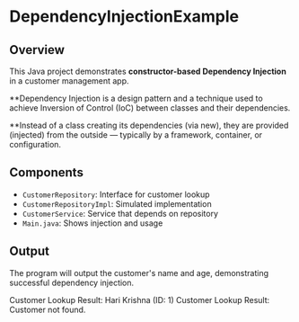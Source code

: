 # DependencyInjectionExample

## Overview
This Java project demonstrates **constructor-based Dependency Injection** in a customer management app.

**Dependency Injection is a design pattern and a technique used to achieve Inversion of Control (IoC) between classes and their dependencies.

**Instead of a class creating its dependencies (via new), they are provided (injected) from the outside — typically by a framework, container, or configuration.

## Components
- `CustomerRepository`: Interface for customer lookup
- `CustomerRepositoryImpl`: Simulated implementation
- `CustomerService`: Service that depends on repository
- `Main.java`: Shows injection and usage

## Output
The program will output the customer's name and age, demonstrating successful dependency injection.

Customer Lookup Result: Hari Krishna (ID: 1)
Customer Lookup Result: Customer not found.

